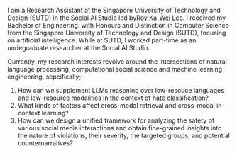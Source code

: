 I am a Research Assistant at the Singapore University of Technology and Design (SUTD) in the Social AI Studio led by[Roy Ka-Wei Lee](https://info.roylee.sg/). I received my Bachelor of Engineering. with Honours and Distinction in Computer Science from the Singapore University of Technology and Design (SUTD), focusing on artificial intelligence. While at SUTD, I worked part-time as an undegraduate researcher at the Social AI Studio.

Currently, my research interests revolve around the intersections of natural language processing, computational social science and machine learning engineering, sepcifically;:
1. How can we supplement LLMs reasoning over low-resouce languages and low-resource modalities in the context of hate classification? 
2. What kinds of factors affect cross-modal retrieval and cross-modal in-context learning?
3. How can we design a unified framework for analyzing the safety of various social media interactions and obtain fine-grained insights into the nature of violations, their severity, the targeted groups, and potential counternarratives?